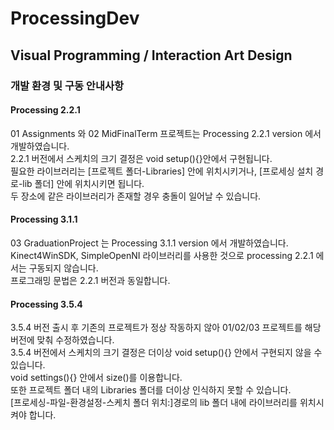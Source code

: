 # ProcessingDev
## Visual Programming / Interaction Art Design
### 개발 환경 및 구동 안내사항
#### Processing 2.2.1
01 Assignments 와 02 MidFinalTerm 프로젝트는 Processing 2.2.1 version 에서 개발하였습니다. <br>
2.2.1 버전에서 스케치의 크기 결정은 void setup(){}안에서 구현됩니다. <br>
필요한 라이브러리는 [프로젝트 폴더-Libraries] 안에 위치시키거나, [프로세싱 설치 경로-lib 폴더] 안에 위치시키면 됩니다. <br>
두 장소에 같은 라이브러리가 존재할 경우 충돌이 일어날 수 있습니다. <br>
#### Processing 3.1.1
03 GraduationProject 는 Processing 3.1.1 version 에서 개발하였습니다. <br>
Kinect4WinSDK, SimpleOpenNI 라이브러리를 사용한 것으로 processing 2.2.1 에서는 구동되지 않습니다. <br>
프로그래밍 문법은 2.2.1 버전과 동일합니다. <br>
#### Processing 3.5.4
3.5.4 버전 출시 후 기존의 프로젝트가 정상 작동하지 않아 01/02/03 프로젝트를 해당 버전에 맞춰 수정하였습니다. <br>
3.5.4 버전에서 스케치의 크기 결정은 더이상 void setup(){} 안에서 구현되지 않을 수 있습니다. <br>
void settings(){} 안에서 size()를 이용합니다. <br>
또한 프로젝트 폴더 내의 Libraries 폴더를 더이상 인식하지 못할 수 있습니다.<br>
[프로세싱-파일-환경설정-스케치 폴더 위치:]경로의 lib 폴더 내에 라이브러리를 위치시켜야 합니다. <br>




